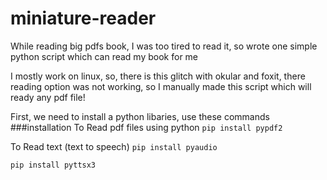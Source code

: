 # miniature-reader
While reading big pdfs book, I was too tired to read it, so wrote one simple python script which can read my book for me

I mostly work on linux, so, there is this glitch with okular and foxit, there reading option was not working, so I manually made this script which will ready any pdf file!

First, we need to install a python libaries, use these commands
###installation 
To Read pdf files using python
` pip install pypdf2  
`

To Read text (text to speech) 
` pip install pyaudio 
`

` pip install pyttsx3 
`
